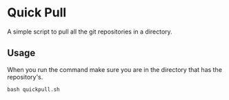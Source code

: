 # Quick Pull

A simple script to pull all the git repositories in a directory. 

## Usage

When you run the command make sure you are in the directory that has the repository's.

```
bash quickpull.sh
```